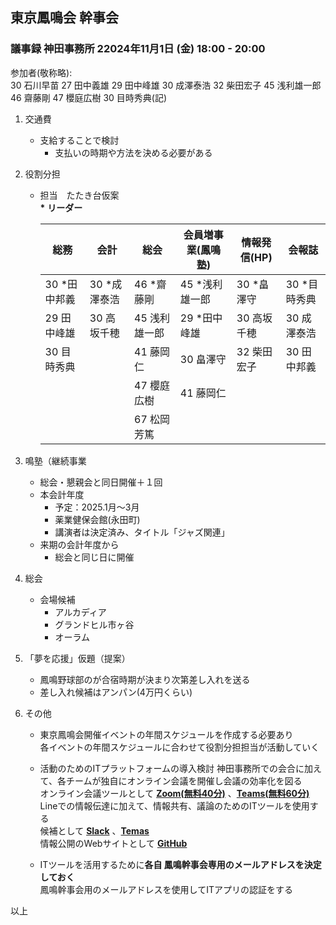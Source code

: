 ## 東京鳳鳴会 幹事会
### 議事録 神田事務所 22024年11月1日 (金) 18:00 - 20:00

参加者(敬称略): <br />
30 石川早苗  27 田中義雄 29 田中峰雄 30 成澤泰浩 32 柴田宏子 45 浅利雄一郎 46 齋藤剛 47 櫻庭広樹  30 目時秀典(記)

1. 交通費
   - 支給することで検討
     - 支払いの時期や方法を決める必要がある

1. 役割分担
   - 担当　たたき台仮案 <br />
   **\*** **リーダー** 
      
     | 総務        | 会計           | 総会          |  会員増事業(鳳鳴塾) | 情報発信(HP)  | 会報誌        |  
     | ---         | ---            | ---          | ---        | ---          | ---           | 
     | 30 *田中邦義 | 30  *成澤泰浩  | 46 *齋藤剛   | 45 *浅利雄一郎  | 30 *畠澤守   | 30 *目時秀典   |       
     | 29 田中峰雄  | 30   高坂千穂  | 45 浅利雄一郎 | 29 *田中峰雄 |  30 高坂千穂 |  30 成澤泰浩 |        
     | 30 目時秀典  |               | 41 藤岡仁      | 30 畠澤守    |  32 柴田宏子 |    30 田中邦義 |       
     |             |               | 47 櫻庭広樹   |  41 藤岡仁   |             |                |      
     |             |               | 67 松岡芳篤   |             |             |                |      

1. 鳴塾（継続事業
   - 総会・懇親会と同日開催＋１回
   - 本会計年度
     - 予定：2025.1月～3月
     - 薬業健保会館(永田町)
     - 講演者は決定済み、タイトル「ジャズ関連」
   - 来期の会計年度から
     - 総会と同じ日に開催
1. 総会
   - 会場候補
     - アルカディア
     - グランドヒル市ヶ谷
     - オーラム
1. 「夢を応援」仮題（提案）
    - 鳳鳴野球部のが合宿時期が決まり次第差し入れを送る
    - 差し入れ候補はアンパン(4万円くらい)

1. その他
   - 東京鳳鳴会開催イベントの年間スケジュールを作成する必要あり <br />
     各イベントの年間スケジュールに合わせて役割分担担当が活動していく

   - 活動のためのITプラットフォームの導入検討
      神田事務所での会合に加えて、各チームが独自にオンライン会議を開催し会議の効率化を図る <br />
      オンライン会議ツールとして **[Zoom(無料40分)](https://zoom.us)** 、**[Teams(無料60分)](https://www.microsoft.com/ja-jp/microsoft-teams/log-in)** <br/>
      Lineでの情報伝達に加えて、情報共有、議論のためのITツールを使用する <br />
      候補として **[Slack](https://slack.com/intl/ja-jp)** 、**[Temas](https://www.microsoft.com/ja-jp/microsoft-teams/log-in)** <br />
      情報公開のWebサイトとして **[GitHub](https://github.com)** <br />

   - ITツールを活用するために**各自 鳳鳴幹事会専用のメールアドレスを決定しておく** <br />
     鳳鳴幹事会用のメールアドレスを使用してITアプリの認証をする

以上
